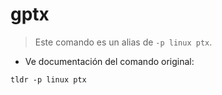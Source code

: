 # gptx

> Este comando es un alias de `-p linux ptx`.

- Ve documentación del comando original:

`tldr -p linux ptx`
